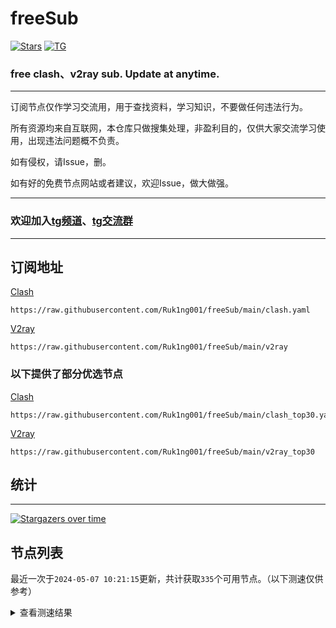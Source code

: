 # freeSub
[![Stars](https://img.shields.io/github/stars/Ruk1ng001/freeSub)](https://github.com/Ruk1ng001/freeSub/stargazers)
[![TG](https://img.shields.io/badge/Telegram-gray?logo=Telegram)](https://t.me/Ruk1ng001)
### free clash、v2ray sub. Update at anytime.

---

订阅节点仅作学习交流用，用于查找资料，学习知识，不要做任何违法行为。

所有资源均来自互联网，本仓库只做搜集处理，非盈利目的，仅供大家交流学习使用，出现违法问题概不负责。

如有侵权，请Issue，删。

如有好的免费节点网站或者建议，欢迎Issue，做大做强。

---

### 欢迎加入[tg频道](https://t.me/Ruk1ng001)、[tg交流群](https://t.me/+-e-b04EE5Cw2NmU1)

---

## 订阅地址
[Clash](https://raw.githubusercontent.com/Ruk1ng001/freeSub/main/clash.yaml)
```
https://raw.githubusercontent.com/Ruk1ng001/freeSub/main/clash.yaml
```
[V2ray](https://raw.githubusercontent.com/Ruk1ng001/freeSub/main/v2ray)
```
https://raw.githubusercontent.com/Ruk1ng001/freeSub/main/v2ray
```
### 以下提供了部分优选节点

[Clash](https://raw.githubusercontent.com/Ruk1ng001/freeSub/main/clash_top30.yaml)
```
https://raw.githubusercontent.com/Ruk1ng001/freeSub/main/clash_top30.yaml
```
[V2ray](https://raw.githubusercontent.com/Ruk1ng001/freeSub/main/v2ray_top30)
```
https://raw.githubusercontent.com/Ruk1ng001/freeSub/main/v2ray_top30
```

## 统计

---

[![Stargazers over time](https://starchart.cc/Ruk1ng001/freeSub.svg)](https://starchart.cc/Ruk1ng001/freeSub)

## 节点列表

最近一次于`2024-05-07 10:21:15`更新，共计获取`335`个可用节点。（以下测速仅供参考）

<details> <summary>查看测速结果</summary>

| 序号 | 节点 | 带宽 | 延迟 |
|:--:|:--:|:--:|:--:|
 | 1 | github.com/Ruk1ng001_334364774 | 2.09MB/s | 300.00ms |
 | 2 | github.com/Ruk1ng001_733809674 | 1.99MB/s | 337.00ms |
 | 3 | github.com/Ruk1ng001_2258369405 | 1.84MB/s | 319.00ms |
 | 4 | github.com/Ruk1ng001_377797143 | 1.81MB/s | 411.00ms |
 | 5 | github.com/Ruk1ng001_1846042165 | 1.59MB/s | 362.00ms |
 | 6 | github.com/Ruk1ng001_628343702 | 1.57MB/s | 349.00ms |
 | 7 | github.com/Ruk1ng001_3907987010 | 1.53MB/s | 337.00ms |
 | 8 | github.com/Ruk1ng001_1191838121 | 1.50MB/s | 509.00ms |
 | 9 | github.com/Ruk1ng001_3322493148 | 1.45MB/s | 494.00ms |
 | 10 | github.com/Ruk1ng001_3560379342 | 1.44MB/s | 356.00ms |
 | 11 | github.com/Ruk1ng001_1791229294 | 1.44MB/s | 442.00ms |
 | 12 | github.com/Ruk1ng001_767490673 | 1.40MB/s | 338.00ms |
 | 13 | github.com/Ruk1ng001_2306407879 | 1.39MB/s | 367.00ms |
 | 14 | github.com/Ruk1ng001_149570347 | 1.39MB/s | 423.00ms |
 | 15 | github.com/Ruk1ng001_2430506688 | 1.38MB/s | 352.00ms |
 | 16 | github.com/Ruk1ng001_3628313846 | 1.37MB/s | 365.00ms |
 | 17 | github.com/Ruk1ng001_1657569711 | 1.37MB/s | 367.00ms |
 | 18 | github.com/Ruk1ng001_790185001 | 1.35MB/s | 521.00ms |
 | 19 | github.com/Ruk1ng001_2122443596 | 1.33MB/s | 431.00ms |
 | 20 | github.com/Ruk1ng001_3256270989 | 1.31MB/s | 487.00ms |
 | 21 | github.com/Ruk1ng001_622796778 | 1.31MB/s | 522.00ms |
 | 22 | github.com/Ruk1ng001_721721170 | 1.28MB/s | 381.00ms |
 | 23 | github.com/Ruk1ng001_2794153043 | 1.28MB/s | 420.00ms |
 | 24 | github.com/Ruk1ng001_1236017392 | 1.27MB/s | 527.00ms |
 | 25 | github.com/Ruk1ng001_2392443962 | 1.26MB/s | 473.00ms |
 | 26 | github.com/Ruk1ng001_736047609 | 1.21MB/s | 458.00ms |
 | 27 | github.com/Ruk1ng001_2889503841 | 1.18MB/s | 357.00ms |
 | 28 | github.com/Ruk1ng001_2522122965 | 1.18MB/s | 398.00ms |
 | 29 | github.com/Ruk1ng001_845269929 | 1.18MB/s | 620.00ms |
 | 30 | github.com/Ruk1ng001_1718010194 | 1.18MB/s | 377.00ms |
 | 31 | github.com/Ruk1ng001_1708283347 | 1.16MB/s | 497.00ms |
 | 32 | github.com/Ruk1ng001_1686614806 | 1.15MB/s | 421.00ms |
 | 33 | github.com/Ruk1ng001_2004102139 | 1.15MB/s | 392.00ms |
 | 34 | github.com/Ruk1ng001_2547464641 | 1.14MB/s | 399.00ms |
 | 35 | github.com/Ruk1ng001_2548204290 | 1.14MB/s | 424.00ms |
 | 36 | github.com/Ruk1ng001_1942222370 | 1.14MB/s | 706.00ms |
 | 37 | github.com/Ruk1ng001_1535992073 | 1.11MB/s | 263.00ms |
 | 38 | github.com/Ruk1ng001_3053228253 | 1.11MB/s | 395.00ms |
 | 39 | github.com/Ruk1ng001_1658202397 | 1.10MB/s | 395.00ms |
 | 40 | github.com/Ruk1ng001_1703446964 | 1.09MB/s | 270.00ms |
 | 41 | github.com/Ruk1ng001_2690750277 | 1.08MB/s | 436.00ms |
 | 42 | github.com/Ruk1ng001_4229484555 | 1.07MB/s | 686.00ms |
 | 43 | github.com/Ruk1ng001_2245605695 | 1.07MB/s | 398.00ms |
 | 44 | github.com/Ruk1ng001_1092863637 | 1.06MB/s | 697.00ms |
 | 45 | github.com/Ruk1ng001_2501568146 | 1.05MB/s | 675.00ms |
 | 46 | github.com/Ruk1ng001_241440509 | 1.04MB/s | 777.00ms |
 | 47 | github.com/Ruk1ng001_1105575492 | 1.04MB/s | 581.00ms |
 | 48 | github.com/Ruk1ng001_1742243336 | 1.01MB/s | 745.00ms |
 | 49 | github.com/Ruk1ng001_150500830 | 1.01MB/s | 587.00ms |
 | 50 | github.com/Ruk1ng001_1666022553 | 1.00MB/s | 320.00ms |
 | 51 | github.com/Ruk1ng001_298281382 | 1.00MB/s | 493.00ms |
 | 52 | github.com/Ruk1ng001_1673641397 | 1017.42KB/s | 517.00ms |
 | 53 | github.com/Ruk1ng001_3866585498 | 1005.04KB/s | 858.00ms |
 | 54 | github.com/Ruk1ng001_1855538875 | 1002.83KB/s | 477.00ms |
 | 55 | github.com/Ruk1ng001_3326219434 | 973.55KB/s | 487.00ms |
 | 56 | github.com/Ruk1ng001_2533587589 | 953.15KB/s | 667.00ms |
 | 57 | github.com/Ruk1ng001_287266376 | 930.84KB/s | 591.00ms |
 | 58 | github.com/Ruk1ng001_3181631544 | 925.08KB/s | 754.00ms |
 | 59 | github.com/Ruk1ng001_2528855050 | 912.53KB/s | 887.00ms |
 | 60 | github.com/Ruk1ng001_839126155 | 906.35KB/s | 566.00ms |
 | 61 | github.com/Ruk1ng001_2538090666 | 905.43KB/s | 498.00ms |
 | 62 | github.com/Ruk1ng001_1741870324 | 904.51KB/s | 494.00ms |
 | 63 | github.com/Ruk1ng001_3124295266 | 900.39KB/s | 697.00ms |
 | 64 | github.com/Ruk1ng001_1938509145 | 899.70KB/s | 541.00ms |
 | 65 | github.com/Ruk1ng001_2652865934 | 897.89KB/s | 775.00ms |
 | 66 | github.com/Ruk1ng001_2658089114 | 895.37KB/s | 885.00ms |
 | 67 | github.com/Ruk1ng001_1699052779 | 879.03KB/s | 580.00ms |
 | 68 | github.com/Ruk1ng001_1238702783 | 867.73KB/s | 616.00ms |
 | 69 | github.com/Ruk1ng001_3770940304 | 854.21KB/s | 568.00ms |
 | 70 | github.com/Ruk1ng001_3893349221 | 844.58KB/s | 594.00ms |
 | 71 | github.com/Ruk1ng001_2831094818 | 836.39KB/s | 775.00ms |
 | 72 | github.com/Ruk1ng001_986862858 | 831.51KB/s | 515.00ms |
 | 73 | github.com/Ruk1ng001_1233879076 | 830.62KB/s | 660.00ms |
 | 74 | github.com/Ruk1ng001_3174838091 | 818.95KB/s | 905.00ms |
 | 75 | github.com/Ruk1ng001_3361522188 | 815.90KB/s | 680.00ms |
 | 76 | github.com/Ruk1ng001_728701858 | 815.11KB/s | 801.00ms |
 | 77 | github.com/Ruk1ng001_3601258621 | 803.41KB/s | 1003.00ms |
 | 78 | github.com/Ruk1ng001_3035057249 | 790.92KB/s | 678.00ms |
 | 79 | github.com/Ruk1ng001_947146934 | 785.02KB/s | 824.00ms |
 | 80 | github.com/Ruk1ng001_4200589755 | 777.69KB/s | 710.00ms |
 | 81 | github.com/Ruk1ng001_1097049217 | 777.64KB/s | 831.00ms |
 | 82 | github.com/Ruk1ng001_1265275815 | 770.78KB/s | 322.00ms |
 | 83 | github.com/Ruk1ng001_3194308421 | 770.41KB/s | 710.00ms |
 | 84 | github.com/Ruk1ng001_2686558329 | 769.18KB/s | 946.00ms |
 | 85 | github.com/Ruk1ng001_63054956 | 768.09KB/s | 708.00ms |
 | 86 | github.com/Ruk1ng001_3402559863 | 766.01KB/s | 452.00ms |
 | 87 | github.com/Ruk1ng001_2767083762 | 762.84KB/s | 955.00ms |
 | 88 | github.com/Ruk1ng001_636729073 | 758.51KB/s | 756.00ms |
 | 89 | github.com/Ruk1ng001_2223018783 | 758.34KB/s | 727.00ms |
 | 90 | github.com/Ruk1ng001_3277884394 | 756.98KB/s | 719.00ms |
 | 91 | github.com/Ruk1ng001_3564040109 | 756.59KB/s | 674.00ms |
 | 92 | github.com/Ruk1ng001_3432400797 | 749.97KB/s | 891.00ms |
 | 93 | github.com/Ruk1ng001_402196054 | 740.10KB/s | 458.00ms |
 | 94 | github.com/Ruk1ng001_672420405 | 735.21KB/s | 425.00ms |
 | 95 | github.com/Ruk1ng001_3216343816 | 729.60KB/s | 641.00ms |
 | 96 | github.com/Ruk1ng001_1108544810 | 728.99KB/s | 740.00ms |
 | 97 | github.com/Ruk1ng001_2725052174 | 726.52KB/s | 539.00ms |
 | 98 | github.com/Ruk1ng001_3413420281 | 723.04KB/s | 830.00ms |
 | 99 | github.com/Ruk1ng001_2013146544 | 722.03KB/s | 743.00ms |
 | 100 | github.com/Ruk1ng001_2962427332 | 708.93KB/s | 628.00ms |
 | 101 | github.com/Ruk1ng001_4225185103 | 705.06KB/s | 850.00ms |
 | 102 | github.com/Ruk1ng001_796916901 | 695.32KB/s | 779.00ms |
 | 103 | github.com/Ruk1ng001_4022795830 | 690.85KB/s | 931.00ms |
 | 104 | github.com/Ruk1ng001_3611670141 | 688.46KB/s | 818.00ms |
 | 105 | github.com/Ruk1ng001_236879713 | 682.11KB/s | 807.00ms |
 | 106 | github.com/Ruk1ng001_34491053 | 681.21KB/s | 792.00ms |
 | 107 | github.com/Ruk1ng001_3269994149 | 680.62KB/s | 992.00ms |
 | 108 | github.com/Ruk1ng001_599639625 | 670.82KB/s | 893.00ms |
 | 109 | github.com/Ruk1ng001_3293006801 | 661.23KB/s | 1004.00ms |
 | 110 | github.com/Ruk1ng001_1903292082 | 659.14KB/s | 664.00ms |
 | 111 | github.com/Ruk1ng001_864906418 | 644.38KB/s | 996.00ms |
 | 112 | github.com/Ruk1ng001_3742893058 | 629.21KB/s | 1375.00ms |
 | 113 | github.com/Ruk1ng001_2956864381 | 628.85KB/s | 993.00ms |
 | 114 | github.com/Ruk1ng001_2493423974 | 621.97KB/s | 1140.00ms |
 | 115 | github.com/Ruk1ng001_3669704105 | 614.09KB/s | 1091.00ms |
 | 116 | github.com/Ruk1ng001_106310646 | 605.28KB/s | 904.00ms |
 | 117 | github.com/Ruk1ng001_2064520696 | 598.23KB/s | 791.00ms |
 | 118 | github.com/Ruk1ng001_798828582 | 584.93KB/s | 989.00ms |
 | 119 | github.com/Ruk1ng001_3248145375 | 582.36KB/s | 1040.00ms |
 | 120 | github.com/Ruk1ng001_1695375110 | 576.90KB/s | 1256.00ms |
 | 121 | github.com/Ruk1ng001_3290563095 | 575.17KB/s | 1164.00ms |
 | 122 | github.com/Ruk1ng001_25091907 | 568.59KB/s | 788.00ms |
 | 123 | github.com/Ruk1ng001_399954332 | 558.97KB/s | 1141.00ms |
 | 124 | github.com/Ruk1ng001_3774616413 | 558.02KB/s | 1517.00ms |
 | 125 | github.com/Ruk1ng001_2986819677 | 557.52KB/s | 1058.00ms |
 | 126 | github.com/Ruk1ng001_4135834119 | 545.23KB/s | 1095.00ms |
 | 127 | github.com/Ruk1ng001_2343389019 | 539.95KB/s | 986.00ms |
 | 128 | github.com/Ruk1ng001_1196351534 | 539.17KB/s | 956.00ms |
 | 129 | github.com/Ruk1ng001_2427670371 | 534.45KB/s | 1197.00ms |
 | 130 | github.com/Ruk1ng001_1654723960 | 532.67KB/s | 914.00ms |
 | 131 | github.com/Ruk1ng001_24015290 | 528.75KB/s | 703.00ms |
 | 132 | github.com/Ruk1ng001_3282760530 | 526.59KB/s | 1047.00ms |
 | 133 | github.com/Ruk1ng001_2161172654 | 524.97KB/s | 938.00ms |
 | 134 | github.com/Ruk1ng001_658246959 | 522.48KB/s | 936.00ms |
 | 135 | github.com/Ruk1ng001_4041777292 | 522.36KB/s | 795.00ms |
 | 136 | github.com/Ruk1ng001_2625922464 | 521.76KB/s | 992.00ms |
 | 137 | github.com/Ruk1ng001_2655584362 | 521.50KB/s | 996.00ms |
 | 138 | github.com/Ruk1ng001_2735007659 | 519.38KB/s | 1234.00ms |
 | 139 | github.com/Ruk1ng001_3383499125 | 516.85KB/s | 975.00ms |
 | 140 | github.com/Ruk1ng001_103557415 | 514.32KB/s | 1030.00ms |
 | 141 | github.com/Ruk1ng001_3869591369 | 512.53KB/s | 1207.00ms |
 | 142 | github.com/Ruk1ng001_4256659349 | 511.92KB/s | 1262.00ms |
 | 143 | github.com/Ruk1ng001_1189611562 | 511.80KB/s | 1145.00ms |
 | 144 | github.com/Ruk1ng001_1034331182 | 510.98KB/s | 1506.00ms |
 | 145 | github.com/Ruk1ng001_1190062078 | 510.18KB/s | 1232.00ms |
 | 146 | github.com/Ruk1ng001_2194615537 | 508.95KB/s | 1519.00ms |
 | 147 | github.com/Ruk1ng001_1792423138 | 505.63KB/s | 1238.00ms |
 | 148 | github.com/Ruk1ng001_1617078784 | 502.47KB/s | 1386.00ms |
 | 149 | github.com/Ruk1ng001_806363324 | 502.38KB/s | 1306.00ms |
 | 150 | github.com/Ruk1ng001_2729107606 | 501.98KB/s | 1336.00ms |
 | 151 | github.com/Ruk1ng001_1472351678 | 501.81KB/s | 1512.00ms |
 | 152 | github.com/Ruk1ng001_2054894954 | 501.64KB/s | 1557.00ms |
 | 153 | github.com/Ruk1ng001_4013550063 | 497.01KB/s | 1171.00ms |
 | 154 | github.com/Ruk1ng001_1218167018 | 494.26KB/s | 1217.00ms |
 | 155 | github.com/Ruk1ng001_2922861312 | 493.95KB/s | 975.00ms |
 | 156 | github.com/Ruk1ng001_2661487134 | 487.06KB/s | 985.00ms |
 | 157 | github.com/Ruk1ng001_459534470 | 486.00KB/s | 1506.00ms |
 | 158 | github.com/Ruk1ng001_1159467539 | 485.82KB/s | 1172.00ms |
 | 159 | github.com/Ruk1ng001_2684276998 | 484.86KB/s | 1076.00ms |
 | 160 | github.com/Ruk1ng001_524000952 | 483.35KB/s | 1520.00ms |
 | 161 | github.com/Ruk1ng001_3412803857 | 482.10KB/s | 980.00ms |
 | 162 | github.com/Ruk1ng001_1108610891 | 480.46KB/s | 1225.00ms |
 | 163 | github.com/Ruk1ng001_4250977055 | 478.31KB/s | 1553.00ms |
 | 164 | github.com/Ruk1ng001_3982008686 | 469.56KB/s | 1205.00ms |
 | 165 | github.com/Ruk1ng001_2308501734 | 469.21KB/s | 1543.00ms |
 | 166 | github.com/Ruk1ng001_1969493408 | 467.88KB/s | 951.00ms |
 | 167 | github.com/Ruk1ng001_3269662008 | 467.59KB/s | 829.00ms |
 | 168 | github.com/Ruk1ng001_2578581128 | 466.40KB/s | 1101.00ms |
 | 169 | github.com/Ruk1ng001_3362003740 | 463.07KB/s | 1104.00ms |
 | 170 | github.com/Ruk1ng001_2740976586 | 452.98KB/s | 1306.00ms |
 | 171 | github.com/Ruk1ng001_3013192367 | 452.78KB/s | 1139.00ms |
 | 172 | github.com/Ruk1ng001_576062523 | 450.36KB/s | 1349.00ms |
 | 173 | github.com/Ruk1ng001_2737728377 | 449.49KB/s | 803.00ms |
 | 174 | github.com/Ruk1ng001_3357971579 | 446.04KB/s | 1443.00ms |
 | 175 | github.com/Ruk1ng001_183674371 | 445.29KB/s | 940.00ms |
 | 176 | github.com/Ruk1ng001_3235715830 | 443.75KB/s | 742.00ms |
 | 177 | github.com/Ruk1ng001_1132634313 | 440.94KB/s | 1369.00ms |
 | 178 | github.com/Ruk1ng001_523486923 | 439.39KB/s | 1274.00ms |
 | 179 | github.com/Ruk1ng001_1375444814 | 433.36KB/s | 1511.00ms |
 | 180 | github.com/Ruk1ng001_2915222898 | 430.72KB/s | 1556.00ms |
 | 181 | github.com/Ruk1ng001_1348638439 | 430.11KB/s | 1543.00ms |
 | 182 | github.com/Ruk1ng001_625743164 | 429.53KB/s | 1607.00ms |
 | 183 | github.com/Ruk1ng001_3189234928 | 428.02KB/s | 496.00ms |
 | 184 | github.com/Ruk1ng001_431870641 | 423.56KB/s | 1207.00ms |
 | 185 | github.com/Ruk1ng001_3167994446 | 423.21KB/s | 1069.00ms |
 | 186 | github.com/Ruk1ng001_3438283573 | 422.92KB/s | 1543.00ms |
 | 187 | github.com/Ruk1ng001_3470745775 | 416.70KB/s | 887.00ms |
 | 188 | github.com/Ruk1ng001_2264581289 | 414.61KB/s | 1528.00ms |
 | 189 | github.com/Ruk1ng001_1940299206 | 412.80KB/s | 1563.00ms |
 | 190 | github.com/Ruk1ng001_1892740654 | 405.32KB/s | 1615.00ms |
 | 191 | github.com/Ruk1ng001_1373183147 | 405.09KB/s | 1343.00ms |
 | 192 | github.com/Ruk1ng001_2963130294 | 401.33KB/s | 1456.00ms |
 | 193 | github.com/Ruk1ng001_2538136758 | 399.58KB/s | 1259.00ms |
 | 194 | github.com/Ruk1ng001_3192205413 | 387.38KB/s | 1926.00ms |
 | 195 | github.com/Ruk1ng001_673096596 | 383.91KB/s | 1031.00ms |
 | 196 | github.com/Ruk1ng001_1995820729 | 381.14KB/s | 1404.00ms |
 | 197 | github.com/Ruk1ng001_3777618365 | 377.78KB/s | 2354.00ms |
 | 198 | github.com/Ruk1ng001_3387269693 | 370.97KB/s | 1516.00ms |
 | 199 | github.com/Ruk1ng001_307022608 | 368.24KB/s | 1876.00ms |
 | 200 | github.com/Ruk1ng001_823029180 | 364.53KB/s | 1889.00ms |
 | 201 | github.com/Ruk1ng001_2313237078 | 358.66KB/s | 926.00ms |
 | 202 | github.com/Ruk1ng001_566156970 | 356.84KB/s | 1077.00ms |
 | 203 | github.com/Ruk1ng001_3325197189 | 356.59KB/s | 1902.00ms |
 | 204 | github.com/Ruk1ng001_1626756730 | 354.98KB/s | 1810.00ms |
 | 205 | github.com/Ruk1ng001_2250456066 | 353.94KB/s | 1958.00ms |
 | 206 | github.com/Ruk1ng001_2686547055 | 353.79KB/s | 1294.00ms |
 | 207 | github.com/Ruk1ng001_2528650115 | 351.67KB/s | 1737.00ms |
 | 208 | github.com/Ruk1ng001_361451112 | 348.74KB/s | 1953.00ms |
 | 209 | github.com/Ruk1ng001_2302681605 | 342.95KB/s | 1885.00ms |
 | 210 | github.com/Ruk1ng001_1247974866 | 339.44KB/s | 838.00ms |
 | 211 | github.com/Ruk1ng001_595544303 | 335.96KB/s | 984.00ms |
 | 212 | github.com/Ruk1ng001_3308827420 | 334.19KB/s | 1541.00ms |
 | 213 | github.com/Ruk1ng001_917828689 | 328.69KB/s | 505.00ms |
 | 214 | github.com/Ruk1ng001_978317603 | 325.13KB/s | 1407.00ms |
 | 215 | github.com/Ruk1ng001_1964030541 | 324.70KB/s | 226.00ms |
 | 216 | github.com/Ruk1ng001_2039785995 | 324.69KB/s | 1227.00ms |
 | 217 | github.com/Ruk1ng001_3184287615 | 319.06KB/s | 1312.00ms |
 | 218 | github.com/Ruk1ng001_2619444281 | 317.47KB/s | 1899.00ms |
 | 219 | github.com/Ruk1ng001_3469316866 | 313.21KB/s | 2357.00ms |
 | 220 | github.com/Ruk1ng001_3042118732 | 313.17KB/s | 2168.00ms |
 | 221 | github.com/Ruk1ng001_3638566803 | 311.50KB/s | 1884.00ms |
 | 222 | github.com/Ruk1ng001_1303543440 | 311.50KB/s | 1802.00ms |
 | 223 | github.com/Ruk1ng001_155801051 | 311.04KB/s | 1335.00ms |
 | 224 | github.com/Ruk1ng001_1957443759 | 309.93KB/s | 1950.00ms |
 | 225 | github.com/Ruk1ng001_2233915714 | 308.65KB/s | 1784.00ms |
 | 226 | github.com/Ruk1ng001_913949734 | 308.57KB/s | 1656.00ms |
 | 227 | github.com/Ruk1ng001_1422081840 | 308.12KB/s | 2001.00ms |
 | 228 | github.com/Ruk1ng001_1428018955 | 307.55KB/s | 1358.00ms |
 | 229 | github.com/Ruk1ng001_4060408804 | 305.64KB/s | 1990.00ms |
 | 230 | github.com/Ruk1ng001_4002426314 | 304.29KB/s | 2089.00ms |
 | 231 | github.com/Ruk1ng001_2732685267 | 304.26KB/s | 1935.00ms |
 | 232 | github.com/Ruk1ng001_2891199084 | 301.42KB/s | 1929.00ms |
 | 233 | github.com/Ruk1ng001_3308912696 | 301.21KB/s | 2050.00ms |
 | 234 | github.com/Ruk1ng001_3115135129 | 299.93KB/s | 1881.00ms |
 | 235 | github.com/Ruk1ng001_496747785 | 298.61KB/s | 1718.00ms |
 | 236 | github.com/Ruk1ng001_2885853846 | 298.58KB/s | 1643.00ms |
 | 237 | github.com/Ruk1ng001_3523787878 | 298.58KB/s | 575.00ms |
 | 238 | github.com/Ruk1ng001_2399184021 | 298.18KB/s | 1557.00ms |
 | 239 | github.com/Ruk1ng001_3942436740 | 297.93KB/s | 1191.00ms |
 | 240 | github.com/Ruk1ng001_838451797 | 297.81KB/s | 1139.00ms |
 | 241 | github.com/Ruk1ng001_591629308 | 297.81KB/s | 1066.00ms |
 | 242 | github.com/Ruk1ng001_3827769526 | 297.54KB/s | 484.00ms |
 | 243 | github.com/Ruk1ng001_2696331202 | 297.21KB/s | 586.00ms |
 | 244 | github.com/Ruk1ng001_1941783802 | 297.13KB/s | 1448.00ms |
 | 245 | github.com/Ruk1ng001_3362580199 | 297.06KB/s | 671.00ms |
 | 246 | github.com/Ruk1ng001_1385153723 | 295.76KB/s | 1231.00ms |
 | 247 | github.com/Ruk1ng001_2996699398 | 293.92KB/s | 1898.00ms |
 | 248 | github.com/Ruk1ng001_2057525329 | 291.10KB/s | 1658.00ms |
 | 249 | github.com/Ruk1ng001_2117775778 | 289.36KB/s | 1859.00ms |
 | 250 | github.com/Ruk1ng001_777952858 | 288.25KB/s | 2077.00ms |
 | 251 | github.com/Ruk1ng001_1867229695 | 287.50KB/s | 1003.00ms |
 | 252 | github.com/Ruk1ng001_650772983 | 278.45KB/s | 1362.00ms |
 | 253 | github.com/Ruk1ng001_2952185013 | 276.31KB/s | 2246.00ms |
 | 254 | github.com/Ruk1ng001_981196663 | 272.69KB/s | 1223.00ms |
 | 255 | github.com/Ruk1ng001_3578822674 | 272.54KB/s | 1025.00ms |
 | 256 | github.com/Ruk1ng001_69024910 | 270.52KB/s | 683.00ms |
 | 257 | github.com/Ruk1ng001_981635690 | 268.25KB/s | 1396.00ms |
 | 258 | github.com/Ruk1ng001_3515913870 | 267.80KB/s | 2073.00ms |
 | 259 | github.com/Ruk1ng001_4251118299 | 267.68KB/s | 2457.00ms |
 | 260 | github.com/Ruk1ng001_661344923 | 263.76KB/s | 2229.00ms |
 | 261 | github.com/Ruk1ng001_2877377988 | 262.59KB/s | 1699.00ms |
 | 262 | github.com/Ruk1ng001_3837848682 | 261.25KB/s | 1903.00ms |
 | 263 | github.com/Ruk1ng001_2997387401 | 255.47KB/s | 930.00ms |
 | 264 | github.com/Ruk1ng001_3546561871 | 255.17KB/s | 557.00ms |
 | 265 | github.com/Ruk1ng001_55301319 | 255.10KB/s | 1426.00ms |
 | 266 | github.com/Ruk1ng001_2652388877 | 254.01KB/s | 1735.00ms |
 | 267 | github.com/Ruk1ng001_2887911025 | 253.85KB/s | 800.00ms |
 | 268 | github.com/Ruk1ng001_696260904 | 252.73KB/s | 973.00ms |
 | 269 | github.com/Ruk1ng001_1693169848 | 252.61KB/s | 2214.00ms |
 | 270 | github.com/Ruk1ng001_2605417371 | 251.23KB/s | 2355.00ms |
 | 271 | github.com/Ruk1ng001_3969088357 | 249.54KB/s | 1875.00ms |
 | 272 | github.com/Ruk1ng001_1996104702 | 247.82KB/s | 594.00ms |
 | 273 | github.com/Ruk1ng001_1788757087 | 246.64KB/s | 1761.00ms |
 | 274 | github.com/Ruk1ng001_2228804721 | 243.63KB/s | 677.00ms |
 | 275 | github.com/Ruk1ng001_3549260583 | 243.01KB/s | 1786.00ms |
 | 276 | github.com/Ruk1ng001_4254612172 | 239.16KB/s | 1443.00ms |
 | 277 | github.com/Ruk1ng001_3379356795 | 237.36KB/s | 1641.00ms |
 | 278 | github.com/Ruk1ng001_3377528772 | 230.66KB/s | 1318.00ms |
 | 279 | github.com/Ruk1ng001_3889678921 | 228.34KB/s | 1592.00ms |
 | 280 | github.com/Ruk1ng001_2525437340 | 228.13KB/s | 1738.00ms |
 | 281 | github.com/Ruk1ng001_3523461818 | 226.45KB/s | 1548.00ms |
 | 282 | github.com/Ruk1ng001_3844933833 | 225.72KB/s | 2163.00ms |
 | 283 | github.com/Ruk1ng001_1151839670 | 221.46KB/s | 821.00ms |
 | 284 | github.com/Ruk1ng001_3542586680 | 219.12KB/s | 2101.00ms |
 | 285 | github.com/Ruk1ng001_2547079726 | 213.41KB/s | 1898.00ms |
 | 286 | github.com/Ruk1ng001_2303605685 | 213.12KB/s | 767.00ms |
 | 287 | github.com/Ruk1ng001_1444151967 | 213.01KB/s | 524.00ms |
 | 288 | github.com/Ruk1ng001_2743286573 | 212.39KB/s | 1157.00ms |
 | 289 | github.com/Ruk1ng001_2868059552 | 212.24KB/s | 498.00ms |
 | 290 | github.com/Ruk1ng001_3345849070 | 212.06KB/s | 424.00ms |
 | 291 | github.com/Ruk1ng001_1420195991 | 211.78KB/s | 1202.00ms |
 | 292 | github.com/Ruk1ng001_2409410471 | 211.48KB/s | 515.00ms |
 | 293 | github.com/Ruk1ng001_961392496 | 196.98KB/s | 1769.00ms |
 | 294 | github.com/Ruk1ng001_2183745117 | 194.67KB/s | 1566.00ms |
 | 295 | github.com/Ruk1ng001_1353450969 | 192.01KB/s | 150.00ms |
 | 296 | github.com/Ruk1ng001_1396111506 | 181.39KB/s | 522.00ms |
 | 297 | github.com/Ruk1ng001_889969044 | 170.42KB/s | 918.00ms |
 | 298 | github.com/Ruk1ng001_818131908 | 170.35KB/s | 2182.00ms |
 | 299 | github.com/Ruk1ng001_2386156489 | 170.20KB/s | 486.00ms |
 | 300 | github.com/Ruk1ng001_4094911003 | 170.15KB/s | 636.00ms |
 | 301 | github.com/Ruk1ng001_2258071575 | 168.55KB/s | 2273.00ms |
 | 302 | github.com/Ruk1ng001_2444288737 | 162.45KB/s | 2196.00ms |
 | 303 | github.com/Ruk1ng001_2874327102 | 159.40KB/s | 1278.00ms |
 | 304 | github.com/Ruk1ng001_255757472 | 155.77KB/s | 1928.00ms |
 | 305 | github.com/Ruk1ng001_2847066904 | 150.70KB/s | 1105.00ms |
 | 306 | github.com/Ruk1ng001_1362513501 | 148.18KB/s | 1423.00ms |
 | 307 | github.com/Ruk1ng001_3590041943 | 133.99KB/s | 1538.00ms |
 | 308 | github.com/Ruk1ng001_1090519050 | 130.26KB/s | 2366.00ms |
 | 309 | github.com/Ruk1ng001_1205540346 | 129.82KB/s | 2211.00ms |
 | 310 | github.com/Ruk1ng001_2078732929 | 129.56KB/s | 1628.00ms |
 | 311 | github.com/Ruk1ng001_2332312390 | 127.78KB/s | 162.00ms |
 | 312 | github.com/Ruk1ng001_2512306605 | 127.77KB/s | 416.00ms |
 | 313 | github.com/Ruk1ng001_1079250985 | 127.70KB/s | 518.00ms |
 | 314 | github.com/Ruk1ng001_2643312922 | 127.66KB/s | 349.00ms |
 | 315 | github.com/Ruk1ng001_574168731 | 127.53KB/s | 340.00ms |
 | 316 | github.com/Ruk1ng001_50509899 | 127.35KB/s | 361.00ms |
 | 317 | github.com/Ruk1ng001_4107330128 | 127.20KB/s | 649.00ms |
 | 318 | github.com/Ruk1ng001_482184185 | 126.86KB/s | 823.00ms |
 | 319 | github.com/Ruk1ng001_1844541097 | 123.77KB/s | 790.00ms |
 | 320 | github.com/Ruk1ng001_1936579929 | 117.93KB/s | 696.00ms |
 | 321 | github.com/Ruk1ng001_4011881117 | 98.21KB/s | 1196.00ms |
 | 322 | github.com/Ruk1ng001_1618469757 | 90.78KB/s | 2145.00ms |
 | 323 | github.com/Ruk1ng001_2762779767 | 90.02KB/s | 764.00ms |
 | 324 | github.com/Ruk1ng001_2624608019 | 85.23KB/s | 304.00ms |
 | 325 | github.com/Ruk1ng001_3426038595 | 85.20KB/s | 217.00ms |
 | 326 | github.com/Ruk1ng001_1899337013 | 85.19KB/s | 231.00ms |
 | 327 | github.com/Ruk1ng001_1533705739 | 85.16KB/s | 490.00ms |
 | 328 | github.com/Ruk1ng001_1985891671 | 85.12KB/s | 393.00ms |
 | 329 | github.com/Ruk1ng001_2560504633 | 84.90KB/s | 508.00ms |
 | 330 | github.com/Ruk1ng001_679359252 | 83.98KB/s | 2299.00ms |
 | 331 | github.com/Ruk1ng001_2159656259 | 80.16KB/s | 1616.00ms |
 | 332 |  | N/A | N/A |
 | 333 |  | N/A | N/A |
 | 334 |  | N/A | N/A |
 | 335 |  | N/A | N/A |


</details>